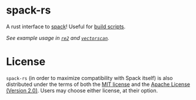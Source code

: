 spack-rs
========

A rust interface to [spack](https://github.com/spack/spack)! Useful for [build scripts](https://doc.rust-lang.org/cargo/reference/build-scripts.html).

*See example usage in [`re2`](./re2) and [`vectorscan`](./vectorscan).*

# License

`spack-rs` (in order to maximize compatibility with Spack itself) is also distributed under the terms of both the [MIT license](./LICENSE-MIT) and the
[Apache License (Version 2.0)](./LICENSE-APACHE). Users may choose either license, at their
option.
